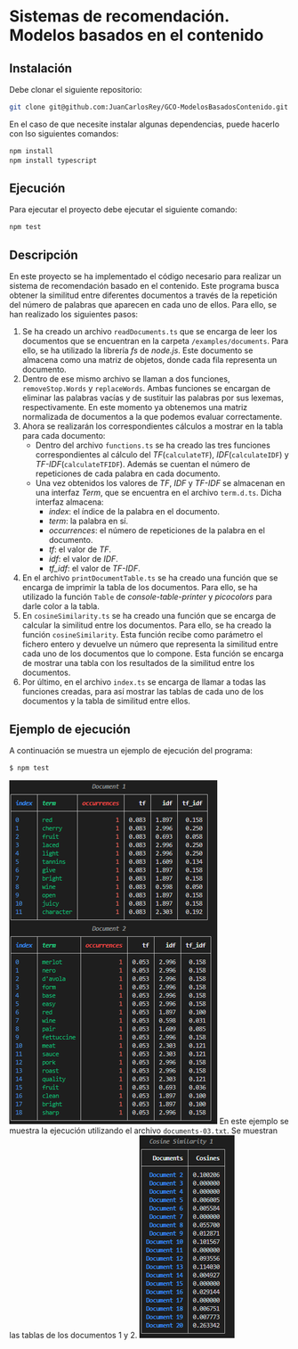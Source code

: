 # Sistemas de recomendación. Modelos basados en el contenido
## Instalación
Debe clonar el siguiente repositorio:
```bash
git clone git@github.com:JuanCarlosRey/GCO-ModelosBasadosContenido.git
```
En el caso de que necesite instalar algunas dependencias, puede hacerlo con lso siguientes comandos:
```bash
npm install
npm install typescript
```
## Ejecución
Para ejecutar el proyecto debe ejecutar el siguiente comando:
```bash
npm test
```
## Descripción
En este proyecto se ha implementado el código necesario para realizar un sistema de recomendación basado en el contenido. Este programa busca obtener la similitud entre diferentes documentos a través de la repetición del número de palabras que aparecen en cada uno de ellos. 
Para ello, se han realizado los siguientes pasos:
1. Se ha creado un archivo `readDocuments.ts` que se encarga de leer los documentos que se encuentran en la carpeta `/examples/documents`. Para ello, se ha utilizado la librería *fs* de *node.js*. Este documento se almacena como una matriz de objetos, donde cada fila representa un documento.
2. Dentro de ese mismo archivo se llaman a dos funciones, `removeStop.Words` y `replaceWords`. Ambas funciones se encargan de eliminar las palabras vacías y de sustituir las palabras por sus lexemas, respectivamente. En este momento ya obtenemos una matriz normalizada de documentos a la que podemos evaluar correctamente. 
3. Ahora se realizarán los correspondientes cálculos a mostrar en la tabla para cada documento:
   - Dentro del archivo `functions.ts` se ha creado las tres funciones correspondientes al cálculo del *TF*(`calculateTF`), *IDF*(`calculateIDF`) y *TF-IDF*(`calculateTFIDF`). Además se cuentan el número de repeticiones de cada palabra en cada documento.
   - Una vez obtenidos los valores de *TF*, *IDF* y *TF-IDF* se almacenan en una interfaz *Term*, que se encuentra en el archivo `term.d.ts`. Dicha interfaz almacena:
     - *index*: el índice de la palabra en el documento.
     - *term*: la palabra en sí.
     - *occurrences*: el número de repeticiones de la palabra en el documento.
      - *tf*: el valor de *TF*.
      - *idf*: el valor de *IDF*.
      - *tf_idf*: el valor de *TF-IDF*.
4. En el archivo `printDocumentTable.ts` se ha creado una función que se encarga de imprimir la tabla de los documentos. Para ello, se ha utilizado la función `Table` de *console-table-printer* y *picocolors* para darle color a la tabla. 
5. En `cosineSimilarity.ts` se ha creado una función que se encarga de calcular la similitud entre los documentos. Para ello, se ha creado la función `cosineSimilarity`. Esta función recibe como parámetro el fichero entero y devuelve un número que representa la similitud entre cada uno de los documentos que lo compone. Esta función se encarga de mostrar una tabla con los resultados de la similitud entre los documentos.
6. Por último, en el archivo `index.ts` se encarga de llamar a todas las funciones creadas, para así mostrar las tablas de cada uno de los documentos y la tabla de similitud entre ellos.
## Ejemplo de ejecución
A continuación se muestra un ejemplo de ejecución del programa:
```bash
$ npm test
```
![Ejemplo de ejecución](/imagenes/Ejemplo1.png)
En este ejemplo se muestra la ejecución utilizando el archivo `documents-03.txt`. Se muestran las tablas de los documentos 1 y 2.
![Ejemplo de ejecución](/imagenes/Ejemplo2.png)
